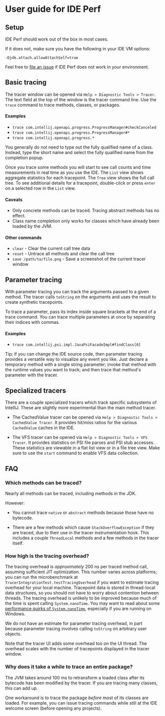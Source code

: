 User guide for IDE Perf
===

Setup
---
IDE Perf should work out of the box in most cases.

If it does not, make sure you have the following in your IDE VM options:
```
-Djdk.attach.allowAttachSelf=true
```

Feel free to [file an issue](https://github.com/google/ide-perf/issues) if
IDE Perf does not work in your environment.

Basic tracing
---

The tracer window can be opened via `Help > Diagnostic Tools > Tracer`.
The text field at the top of the window is the tracer command line.
Use the `trace` command to trace methods, classes, or packages.

#### Examples
* `trace com.intellij.openapi.progress.ProgressManager#checkCanceled`
* `trace com.intellij.openapi.progress.ProgressManager#*`
* `trace com.intellij.openapi.progress.*`

You generally do not need to type out the fully qualified name of a class. Instead, type
the short name and select the fully qualified name from the completion popup.

Once you trace some methods you will start to see call counts and time measurements
in real time as you use the IDE. The `List` view shows aggregate statistics for each tracepoint.
The `Tree` view shows the full call tree. To see additional details for a tracepoint, double-click
or press `enter` on a selected row in the `List` view.

#### Caveats
* Only concrete methods can be traced. Tracing abstract methods has no effect.
* Class name completion only works for classes which have already been loaded by the JVM.

#### Other commands
* `clear` - Clear the current call tree data
* `reset` - Untrace all methods and clear the call tree
* `save /path/to/file.png` - Save a screenshot of the current tracer window

Parameter tracing
---
With parameter tracing you can track the arguments passed to a given method. The tracer
calls `toString` on the arguments and uses the result to create synthetic tracepoints.

To trace a parameter, pass its index inside square brackets at the end of a trace command.
You can trace multiple parameters at once by separating their indices with commas.

#### Examples
* `trace com.intellij.psi.impl.JavaPsiFacadeImpl#findClass[0]`

Tip: if you can change the IDE source code, then parameter tracing provides a versatile way to
visualize any event you like. Just declare a temporary method with a single string parameter;
invoke that method with the runtime values you want to track; and then trace that method's
parameter with the tracer.

Specialized tracers
---
There are a couple specialized tracers which track specific subsystems of IntelliJ. These are
slightly more experimental than the main method tracer.

* The CachedValue tracer can be opened via `Help > Diagnostic Tools > CachedValue Tracer`.
  It provides hit/miss ratios for the various `CachedValue` caches in the IDE.

* The VFS tracer can be opened via `Help > Diagnostic Tools > VFS Tracer`.
  It provides statistics on PSI file parses and PSI stub accesses. These statistics are viewable
  in a flat list view or in a file tree view. Make sure to use the `start` command to
  enable VFS data collection.

<!-- TODO: Further explain these tracers and their subcommands. -->

FAQ
---

### Which methods can be traced?

Nearly all methods can be traced, including methods in the JDK.

However:

* You cannot trace `native` or `abstract` methods because those have no bytecode.

* There are a few methods which cause `StackOverflowException` if they are traced,
  due to their use in the tracer instrumentation hook. This includes a couple
  `ThreadLocal` methods and a few methods in the tracer itself.

### How high is the tracing overhead?
The tracing overhead is _approximately_ 200 ns per traced method call, assuming sufficient
JIT optimization. This number varies across platforms; you can run the microbenchmark at
`TracerIntegrationTest.testTracingOverhead` if you want to estimate tracing overhead for
your local machine. Tracepoint data is stored in thread-local data structures, so you should
not have to worry about contention between threads. The tracing overhead is unlikely to be
improved because much of the time is spent calling `System.nanoTime`.
You may want to read about some
[performance quirks of `System.nanoTime`](https://shipilev.net/blog/2014/nanotrusting-nanotime/),
especially if you are running on Windows.

We do not have an estimate for parameter tracing overhead, in part because parameter
tracing involves calling `toString` on arbitrary user objects.

Note that the tracer UI adds some overhead too on the UI thread. The overhead scales
with the number of tracepoints displayed in the tracer window.

### Why does it take a while to trace an entire package?

The JVM takes around 100 ms to retransform a loaded class after its bytecode has been
modified by the tracer. If you are tracing many classes, this can add up.

One workaround is to trace the package _before_ most of its classes are loaded. For example, you
can issue tracing commands while still at the IDE welcome screen (before opening any projects).
